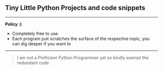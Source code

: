 ## Tiny Little Python Projects and code snippets

---
__Policy :)__

- Completely free to use.
- Each program just scratches the surface of the respective topic, you can dig deeper if you want to

---

> I am not a Proficient Python Programmer yet so kindly exempt the redundant code
